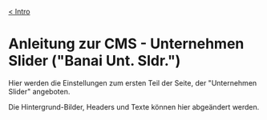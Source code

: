 [&lt; Intro](./wp-admin)

# Anleitung zur CMS - Unternehmen Slider ("Banai Unt. Sldr.")

Hier werden die Einstellungen zum ersten Teil der Seite, der 
"Unternehmen Slider" angeboten.

Die Hintergrund-Bilder, Headers und Texte können hier abgeändert werden.


